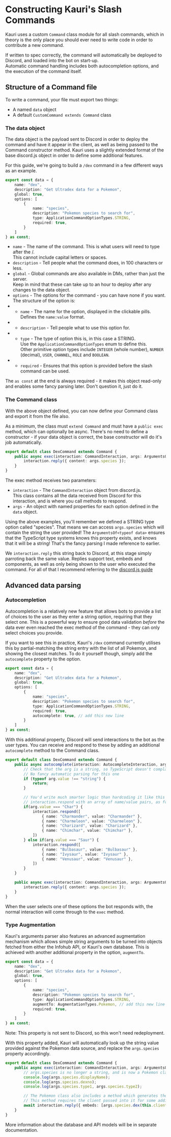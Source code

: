 # Constructing Kauri's Slash Commands

Kauri uses a custom `Command` class module for all slash commands, which in theory is the only place you should ever need to write code in order to contribute a new command.

If written to spec correctly, the command will automatically be deployed to Discord, and loaded into the bot on start-up. \
Automatic command handling includes both autocompletion options, and the execution of the command itself.

## Structure of a Command file

To write a command, your file must export two things:

- A named `data` object
- A default `CustomCommand extends Command` class

### The data object

The data object is the payload sent to Discord in order to deploy the command and have it appear in the client, as well as being passed to the Command constructor method. Kauri uses a slightly extended format of the base discord.js object in order to define some additional features.

For this guide, we're going to build a `/dex` command in a few different ways as an example.

```ts
export const data = {
	name: "dex",
	description: "Get Ultradex data for a Pokemon",
	global: true,
	options: [
		{
			name: "species",
			description: "Pokemon species to search for",
			type: ApplicationCommandOptionTypes.STRING,
			required: true,
		}
	]
} as const;
```

- `name` - The name of the command. This is what users will need to type after the /. \
This cannot include capital letters or spaces.
- `description` - Tell people what the command does, in 100 characters or less.
- `global` - Global commands are also available in DMs, rather than just the server. \
Keep in mind that these can take up to an hour to deploy after any changes to the data object.
- `options` - The options for the command - you can have none if you want. The structure of the option is:
- - `name` - The name for the option, displayed in the clickable pills. Defines the `name:value` format.
- - `description` - Tell people what to use this option for.
- - `type` - The type of option this is, in this case a STRING. \
Use the `ApplicationCommandOptionTypes` enum to define this. \
Other primitive option types include `INTEGER` (whole number), `NUMBER` (decimal), `USER`, `CHANNEL`, `ROLE` and `BOOLEAN`.
- - `required` - Ensures that this option is provided before the slash command can be used.

The `as const` at the end is always required - it makes this object read-only and enables some fancy parsing later. Don't question it, just do it.

### The Command class

With the above object defined, you can now define your Command class and export it from the file also.

As a minimum, the class must `extend Command` and must have a `public exec` method, which can optionally be async. There's no need to define a constructor - if your data object is correct, the base constructor will do it's job automatically.

```ts
export default class DexCommand extends Command {
	public async exec(interaction: CommandInteraction, args: ArgumentsOf<typeof data>): Promise<void> {
		interaction.reply({ content: args.species });
	}
}
```

The exec method receives two parameters:

- `interaction` - The `CommandInteraction` object from discord.js. \
This class contains all the data received from Discord for this interaction, and is where you call methods to respond.
- `args` - An object with named properties for each option defined in the `data` object.

Using the above examples, you'll remember we defined a STRING type option called "species". That means we can access `args.species` which will contain the string the user provided! The `ArgumentsOf<typeof data>` ensures that the TypeScript type systems knows this property exists, and knows that it will be a string! That's the fancy parsing I made reference to earlier.

We `interaction.reply` this string back to Discord, at this stage simply parroting back the same value. Replies support text, embeds and components, as well as only being shown to the user who executed the command. For all of that I recommend referring to the [discord.js guide](https://discordjs.guide/interactions/replying-to-slash-commands.html)

## Advanced data parsing

### Autocompletion

Autocompletion is a relatively new feature that allows bots to provide a list of choices to the user as they enter a string option, requiring that they select one. This is a powerful way to ensure good data validation *before* the data ever even reached the exec method of the command - they can only select choices you provide. 

If you want to see this in practice, Kauri's `/dex` command currently utilises this by partial-matching the string entry with the list of all Pokemon, and showing the closest matches. To do it yourself though, simply add the `autocomplete` property to the option.

```ts
export const data = {
	name: "dex",
	description: "Get Ultradex data for a Pokemon",
	global: true,
	options: [
		{
			name: "species",
			description: "Pokemon species to search for",
			type: ApplicationCommandOptionTypes.STRING,
			required: true,
			autocomplete: true, // add this new line
		}
	]
} as const;
```

With this additional property, Discord will send interactions to the bot as the user types. You can receive and respond to these by adding an additional `autocomplete` method to the Command class. 

```ts
export default class DexCommand extends Command {
	public async autocomplete(interaction: AutocompleteInteraction, arg: CommandInteractionOption): Promise<void> {
		// Check that the arg is a string, so TypeScript doesn't complain about being unsure
		// No fancy automatic parsing for this one
		if (typeof arg.value !== "string") {
			return;
		}

		// You'd write much smarter logic than hardcoding it like this normally
		// interaction.respond with an array of name/value pairs, as follows
		if(arg.value === "Char") {
			interaction.respond([
				{ name: "Charmander", value: "Charmander" },
				{ name: "Charmeleon", value: "Charmeleon" },
				{ name: "Charizard", value: "Charizard" }, 
				{ name: "Chimchar", value: "Chimchar" },
			])
		} else if(arg.value === "Saur") {
			interaction.respond([
				{ name: "Bulbasaur", value: "Bulbasaur" },
				{ name: "Ivysaur", value: "Ivysaur" },
				{ name: "Venusaur", value: "Venusaur" }, 
			])
		}
	}

	public async exec(interaction: CommandInteraction, args: ArgumentsOf<typeof data>): Promise<void> {
		interaction.reply({ content: args.species });
	}
}
```

When the user selects one of these options the bot responds with, the normal interaction will come through to the `exec` method.

### Type Augmentation

Kauri's arguments parser also features an advanced augmentation mechanism which allows simple string arguments to be turned into objects fetched from either the Infohub API, or Kauri's own database. This is achieved with another additional property in the option, `augmentTo`.

```ts
export const data = {
	name: "dex",
	description: "Get Ultradex data for a Pokemon",
	global: true,
	options: [
		{
			name: "species",
			description: "Pokemon species to search for",
			type: ApplicationCommandOptionTypes.STRING,
			augmentTo: AugmentationTypes.Pokemon, // add this new line
			required: true,
		}
	]
} as const;
```

Note: This property is not sent to Discord, so this won't need redeployment.

With this property added, Kauri will automatically look up the string value provided against the Pokemon data source, and replace the `args.species` property accordingly.

```ts
export default class DexCommand extends Command {
	public async exec(interaction: CommandInteraction, args: ArgumentsOf<typeof data>): Promise<void> {
		// args.species is no longer a string, and is now a Pokemon class object
		console.log(args.species.displayName);
		console.log(args.species.dexno);
		console.log(args.species.type1, args.species.type2);

		// The Pokemon class also includes a method which generates the dex embed, for ease of use
		// This method requires the client passed into it for some additional data
		await interaction.reply({ embeds: [args.species.dex(this.client)] });
	}
}
```

More information about the database and API models will be in separate documentation.